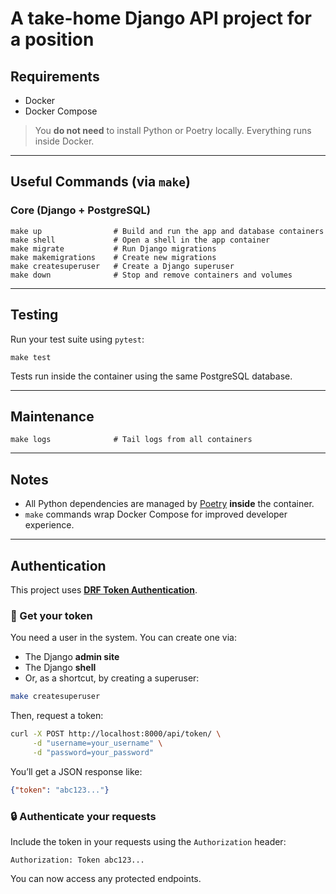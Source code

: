 # A take-home Django API project for a position

## Requirements

- Docker
- Docker Compose

> You **do not need** to install Python or Poetry locally. Everything runs inside Docker.

---

## Useful Commands (via `make`)

### Core (Django + PostgreSQL)

```
make up                # Build and run the app and database containers
make shell             # Open a shell in the app container
make migrate           # Run Django migrations
make makemigrations    # Create new migrations
make createsuperuser   # Create a Django superuser
make down              # Stop and remove containers and volumes
```

---

## Testing

Run your test suite using `pytest`:

```
make test
```

Tests run inside the container using the same PostgreSQL database.

---

## Maintenance

```
make logs              # Tail logs from all containers
```

---

## Notes

- All Python dependencies are managed by [Poetry](https://python-poetry.org/) **inside** the container.
- `make` commands wrap Docker Compose for improved developer experience.


---

## Authentication

This project uses **[DRF Token Authentication](https://www.django-rest-framework.org/api-guide/authentication/#tokenauthentication)**.

### 🔐 Get your token

You need a user in the system. You can create one via:

- The Django **admin site**
- The Django **shell**
- Or, as a shortcut, by creating a superuser:

```bash
make createsuperuser
```

Then, request a token:

```bash
curl -X POST http://localhost:8000/api/token/ \
     -d "username=your_username" \
     -d "password=your_password"
```

You’ll get a JSON response like:

```json
{"token": "abc123..."}
```

### 🔒 Authenticate your requests

Include the token in your requests using the `Authorization` header:

```http
Authorization: Token abc123...
```

You can now access any protected endpoints.
